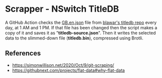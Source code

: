 # Scrapper - NSwitch TitleDB
A GitHub Action checks the [GB.en.json](https://raw.githubusercontent.com/blawar/titledb/master/GB.en.json) file from [blawar's titledb repo](https://github.com/blawar/titledb) every day, at 1 AM and 1 PM. If that file has been changed then the script makes a copy of it and saves it as "**titledb-source.json**". Then it writes the selected data to the slimmed-down file (**titledb.bin**), compressed using Brotli.  

## References
* https://simonwillison.net/2020/Oct/9/git-scraping/
* https://githubnext.com/projects/flat-data#why-flat-data
